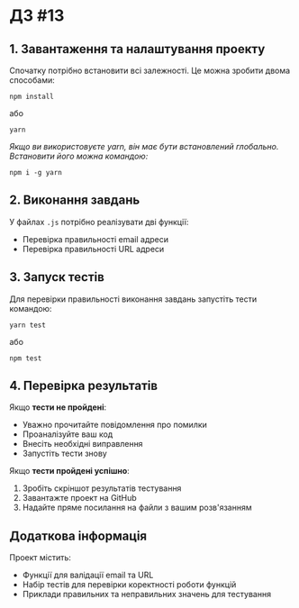 # ДЗ #13

## 1. Завантаження та налаштування проекту

Спочатку потрібно встановити всі залежності. Це можна зробити двома способами:

`npm install`

або

`yarn`

_Якщо ви використовуєте yarn, він має бути встановлений глобально. Встановити його можна командою:_

`npm i -g yarn`

## 2. Виконання завдань

У файлах `.js` потрібно реалізувати дві функції:
- Перевірка правильності email адреси
- Перевірка правильності URL адреси

## 3. Запуск тестів

Для перевірки правильності виконання завдань запустіть тести командою:

`yarn test`

або

`npm test`

## 4. Перевірка результатів

Якщо **тести не пройдені**:
- Уважно прочитайте повідомлення про помилки
- Проаналізуйте ваш код
- Внесіть необхідні виправлення
- Запустіть тести знову

Якщо **тести пройдені успішно**:
1. Зробіть скріншот результатів тестування
2. Завантажте проект на GitHub
3. Надайте пряме посилання на файли з вашим розв'язанням

## Додаткова інформація

Проект містить:
- Функції для валідації email та URL
- Набір тестів для перевірки коректності роботи функцій
- Приклади правильних та неправильних значень для тестування
